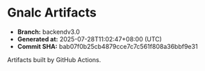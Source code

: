 # Gnalc Artifacts

- **Branch:** backendv3.0
- **Generated at:** 2025-07-28T11:02:47+08:00 (UTC)
- **Commit SHA:** bab07f0b25cb4879cce7c7c561f808a36bbf9e31

Artifacts built by GitHub Actions.  
